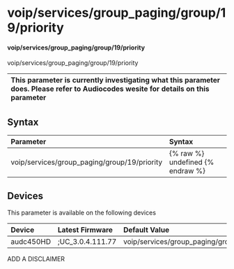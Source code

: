 ﻿---
description: voip/services/group_paging/group/19/priority
search: false
---

# voip/services/group_paging/group/19/priority

#### voip/services/group_paging/group/19/priority

voip/services/group_paging/group/19/priority


| This parameter is currently investigating what this parameter does. Please refer to Audiocodes wesite for details on this parameter | 
| :--- |

## Syntax
| Parameter | Syntax |
| :--- | :--- |
|voip/services/group_paging/group/19/priority | {% raw %} undefined {% endraw %}|

## Devices
This parameter is available on the following devices

| Device | Latest Firmware | Default Value |
|:---|:---|:---|
| audc450HD | ;UC_3.0.4.111.77 | voip/services/group_paging/group/19/priority=NORMAL 

ADD A DISCLAIMER
